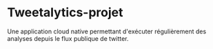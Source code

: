 # Tweetalytics-projet
Une application cloud native permettant d'exécuter régulièrement des analyses depuis le flux publique de twitter.
